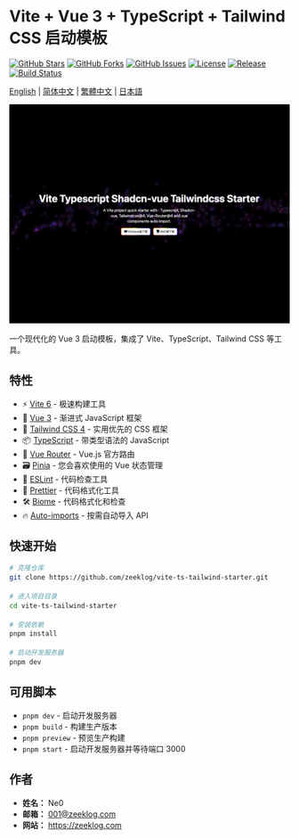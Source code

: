 # Vite + Vue 3 + TypeScript + Tailwind CSS 启动模板

[![GitHub Stars](https://img.shields.io/github/stars/zeeklog/vite-ts-tailwind-starter?style=social)](https://github.com/zeeklog/vite-ts-tailwind-starter/stargazers)
[![GitHub Forks](https://img.shields.io/github/forks/zeeklog/vite-ts-tailwind-starter?style=social)](https://github.com/zeeklog/vite-ts-tailwind-starter/network)
[![GitHub Issues](https://img.shields.io/github/issues/zeeklog/vite-ts-tailwind-starter)](https://github.com/zeeklog/vite-ts-tailwind-starter/issues)
[![License](https://img.shields.io/github/license/zeeklog/vite-ts-tailwind-starter)](https://github.com/zeeklog/vite-ts-tailwind-starter/blob/main/LICENSE)
[![Release](https://img.shields.io/github/v/release/zeeklog/vite-ts-tailwind-starter)](https://github.com/zeeklog/vite-ts-tailwind-starter/releases)
[![Build Status](https://img.shields.io/github/actions/status/zeeklog/vite-ts-tailwind-starter/build.yml)](https://github.com/zeeklog/vite-ts-tailwind-starter/actions)

[English](README.md) | [简体中文](README.cn.md) | [繁體中文](README.hk.md) | [日本語](README.jp.md)

![examples.png](doc/examples.png)

一个现代化的 Vue 3 启动模板，集成了 Vite、TypeScript、Tailwind CSS 等工具。

## 特性

- ⚡️ [Vite 6](https://vitejs.dev/) - 极速构建工具
- 🖖 [Vue 3](https://vuejs.org/) - 渐进式 JavaScript 框架
- 🎨 [Tailwind CSS 4](https://tailwindcss.com/) - 实用优先的 CSS 框架
- 📦 [TypeScript](https://www.typescriptlang.org/) - 带类型语法的 JavaScript
- 📱 [Vue Router](https://router.vuejs.org/) - Vue.js 官方路由
- 🗃️ [Pinia](https://pinia.vuejs.org/) - 您会喜欢使用的 Vue 状态管理
- 🎯 [ESLint](https://eslint.org/) - 代码检查工具
- 💖 [Prettier](https://prettier.io/) - 代码格式化工具
- 🛠️ [Biome](https://biomejs.dev/) - 代码格式化和检查
- 🔥 [Auto-imports](https://github.com/antfu/unplugin-auto-import) - 按需自动导入 API

## 快速开始

```bash
# 克隆仓库
git clone https://github.com/zeeklog/vite-ts-tailwind-starter.git

# 进入项目目录
cd vite-ts-tailwind-starter

# 安装依赖
pnpm install

# 启动开发服务器
pnpm dev
```

## 可用脚本

- `pnpm dev` - 启动开发服务器
- `pnpm build` - 构建生产版本
- `pnpm preview` - 预览生产构建
- `pnpm start` - 启动开发服务器并等待端口 3000

## 作者

- **姓名：** Ne0
- **邮箱：** 001@zeeklog.com
- **网站：** https://zeeklog.com 